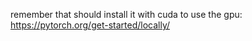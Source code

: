 remember that should install it with cuda to use the gpu: https://pytorch.org/get-started/locally/

